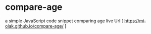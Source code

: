 # compare-age
a simple JavaScript code snippet comparing age
live Url [ https://mi-olak.github.io/compare-age/ ]
